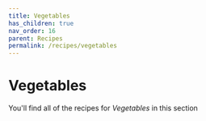 ```yaml
---
title: Vegetables
has_children: true
nav_order: 16
parent: Recipes
permalink: /recipes/vegetables
---
```


# Vegetables

You'll find all of the recipes for *Vegetables* in this section

